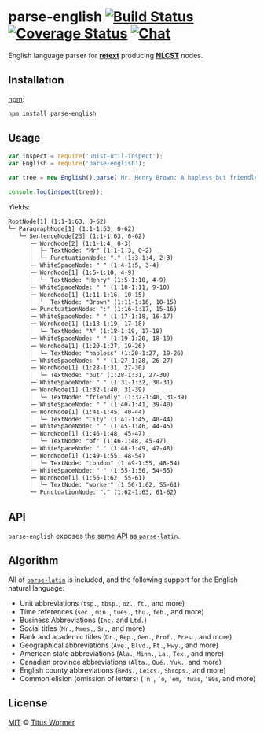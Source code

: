 # parse-english [![Build Status][travis-badge]][travis] [![Coverage Status][codecov-badge]][codecov] [![Chat][chat-badge]][chat]

English language parser for [**retext**][retext] producing
[**NLCST**][nlcst] nodes.

## Installation

[npm][]:

```bash
npm install parse-english
```

## Usage

```javascript
var inspect = require('unist-util-inspect');
var English = require('parse-english');

var tree = new English().parse('Mr. Henry Brown: A hapless but friendly City of London worker.');

console.log(inspect(tree));
```

Yields:

```txt
RootNode[1] (1:1-1:63, 0-62)
└─ ParagraphNode[1] (1:1-1:63, 0-62)
   └─ SentenceNode[23] (1:1-1:63, 0-62)
      ├─ WordNode[2] (1:1-1:4, 0-3)
      │  ├─ TextNode: "Mr" (1:1-1:3, 0-2)
      │  └─ PunctuationNode: "." (1:3-1:4, 2-3)
      ├─ WhiteSpaceNode: " " (1:4-1:5, 3-4)
      ├─ WordNode[1] (1:5-1:10, 4-9)
      │  └─ TextNode: "Henry" (1:5-1:10, 4-9)
      ├─ WhiteSpaceNode: " " (1:10-1:11, 9-10)
      ├─ WordNode[1] (1:11-1:16, 10-15)
      │  └─ TextNode: "Brown" (1:11-1:16, 10-15)
      ├─ PunctuationNode: ":" (1:16-1:17, 15-16)
      ├─ WhiteSpaceNode: " " (1:17-1:18, 16-17)
      ├─ WordNode[1] (1:18-1:19, 17-18)
      │  └─ TextNode: "A" (1:18-1:19, 17-18)
      ├─ WhiteSpaceNode: " " (1:19-1:20, 18-19)
      ├─ WordNode[1] (1:20-1:27, 19-26)
      │  └─ TextNode: "hapless" (1:20-1:27, 19-26)
      ├─ WhiteSpaceNode: " " (1:27-1:28, 26-27)
      ├─ WordNode[1] (1:28-1:31, 27-30)
      │  └─ TextNode: "but" (1:28-1:31, 27-30)
      ├─ WhiteSpaceNode: " " (1:31-1:32, 30-31)
      ├─ WordNode[1] (1:32-1:40, 31-39)
      │  └─ TextNode: "friendly" (1:32-1:40, 31-39)
      ├─ WhiteSpaceNode: " " (1:40-1:41, 39-40)
      ├─ WordNode[1] (1:41-1:45, 40-44)
      │  └─ TextNode: "City" (1:41-1:45, 40-44)
      ├─ WhiteSpaceNode: " " (1:45-1:46, 44-45)
      ├─ WordNode[1] (1:46-1:48, 45-47)
      │  └─ TextNode: "of" (1:46-1:48, 45-47)
      ├─ WhiteSpaceNode: " " (1:48-1:49, 47-48)
      ├─ WordNode[1] (1:49-1:55, 48-54)
      │  └─ TextNode: "London" (1:49-1:55, 48-54)
      ├─ WhiteSpaceNode: " " (1:55-1:56, 54-55)
      ├─ WordNode[1] (1:56-1:62, 55-61)
      │  └─ TextNode: "worker" (1:56-1:62, 55-61)
      └─ PunctuationNode: "." (1:62-1:63, 61-62)
```

## API

`parse-english` exposes [the same API as `parse-latin`][latin].

## Algorithm

All of [`parse-latin`][latin] is included, and the following support
for the English natural language:

*   Unit abbreviations (`tsp.`, `tbsp.`, `oz.`, `ft.`, and more)
*   Time references (`sec.`, `min.`, `tues.`, `thu.`, `feb.`, and more)
*   Business Abbreviations (`Inc.` and `Ltd.`)
*   Social titles (`Mr.`, `Mmes.`, `Sr.`, and more)
*   Rank and academic titles (`Dr.`, `Rep.`, `Gen.`, `Prof.`, `Pres.`,
    and more)
*   Geographical abbreviations (`Ave.`, `Blvd.`, `Ft.`, `Hwy.`, and more)
*   American state abbreviations (`Ala.`, `Minn.`, `La.`, `Tex.`, and more)
*   Canadian province abbreviations (`Alta.`, `Qué.`, `Yuk.`, and more)
*   English county abbreviations (`Beds.`, `Leics.`, `Shrops.`, and more)
*   Common elision (omission of letters) (`’n’`, `’o`, `’em`, `’twas`,
    `’80s`, and more)

## License

[MIT][license] © [Titus Wormer][author]

<!-- Definitions -->

[travis-badge]: https://img.shields.io/travis/wooorm/parse-english.svg

[travis]: https://travis-ci.org/wooorm/parse-english

[codecov-badge]: https://img.shields.io/codecov/c/github/wooorm/parse-english.svg

[codecov]: https://codecov.io/github/wooorm/parse-english

[chat-badge]: https://img.shields.io/gitter/room/wooorm/retext.svg

[chat]: https://gitter.im/wooorm/retext

[npm]: https://docs.npmjs.com/cli/install

[license]: LICENSE

[author]: http://wooorm.com

[retext]: https://github.com/wooorm/retext

[nlcst]: https://github.com/syntax-tree/nlcst

[latin]: https://github.com/wooorm/parse-latin
